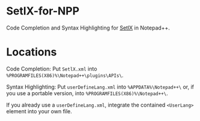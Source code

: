 # SetlX-for-NPP
Code Completion and Syntax Highlighting for [SetlX](https://github.com/herrmanntom/setlX) in Notepad++.

# Locations
Code Completion: Put `SetlX.xml` into `%PROGRAMFILES(X86)%\Notepad++\plugins\APIs\`.

Syntax Highlighting: Put `userDefineLang.xml` into `%APPDATA%\Notepad++\` or, if you use a portable version, into `%PROGRAMFILES(X86)%\Notepad++\`.

If you already use a `userDefineLang.xml`, integrate the contained `<UserLang>` element into your own file.
